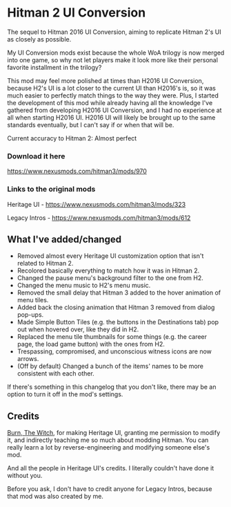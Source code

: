 # Hitman 2 UI Conversion
The sequel to Hitman 2016 UI Conversion, aiming to replicate Hitman 2's UI as closely as possible.

My UI Conversion mods exist because the whole WoA trilogy is now merged into one game, so why not let players make it look more like their personal favorite installment in the trilogy?

This mod may feel more polished at times than H2016 UI Conversion, because H2's UI is a lot closer to the current UI than H2016's is, so it was much easier to perfectly match things to the way they were.
Plus, I started the development of this mod while already having all the knowledge I've gathered from developing H2016 UI Conversion, and I had no experience at all when starting H2016 UI.
H2016 UI will likely be brought up to the same standards eventually, but I can't say if or when that will be.

Current accuracy to Hitman 2: Almost perfect

### Download it here
https://www.nexusmods.com/hitman3/mods/970

### Links to the original mods
Heritage UI - https://www.nexusmods.com/hitman3/mods/323

Legacy Intros - https://www.nexusmods.com/hitman3/mods/612

## What I've added/changed
- Removed almost every Heritage UI customization option that isn't related to Hitman 2.
- Recolored basically everything to match how it was in Hitman 2.
- Changed the pause menu's background filter to the one from H2.
- Changed the menu music to H2's menu music.
- Removed the small delay that Hitman 3 added to the hover animation of menu tiles.
- Added back the closing animation that Hitman 3 removed from dialog pop-ups.
- Made Simple Button Tiles (e.g. the buttons in the Destinations tab) pop out when hovered over, like they did in H2.
- Replaced the menu tile thumbnails for some things (e.g. the career page, the load game button) with the ones from H2.
- Trespassing, compromised, and unconscious witness icons are now arrows.
- (Off by default) Changed a bunch of the items' names to be more consistent with each other.

If there's something in this changelog that you don't like, there may be an option to turn it off in the mod's settings.

## Credits
[Burn, The Witch](https://www.nexusmods.com/users/121153618), for making Heritage UI, granting me permission to modify it, and indirectly teaching me so much about modding Hitman. You can really learn a lot by reverse-engineering and modifying someone else's mod.

And all the people in Heritage UI's credits. I literally couldn't have done it without you.

Before you ask, I don't have to credit anyone for Legacy Intros, because that mod was also created by me.
